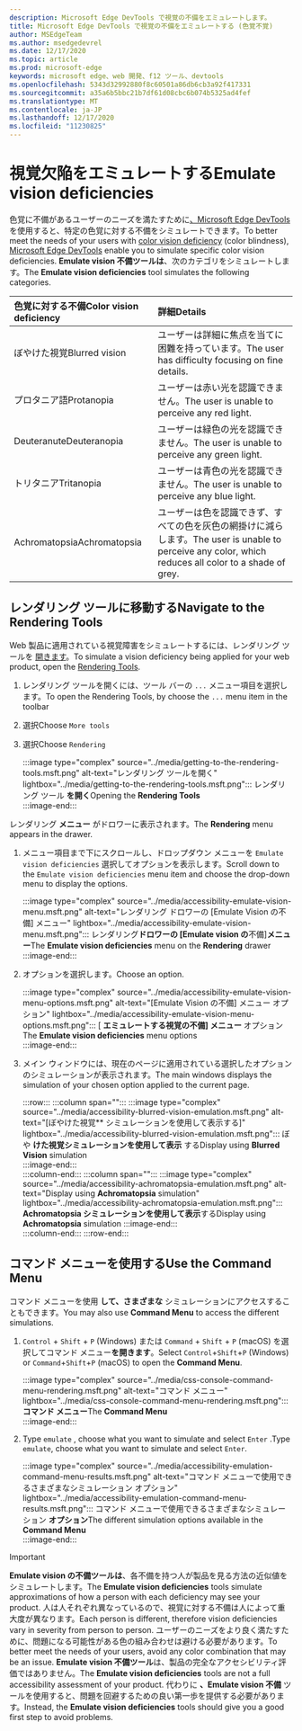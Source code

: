 ```yaml
---
description: Microsoft Edge DevTools で視覚の不備をエミュレートします。
title: Microsoft Edge DevTools で視覚の不備をエミュレートする (色覚不覚)
author: MSEdgeTeam
ms.author: msedgedevrel
ms.date: 12/17/2020
ms.topic: article
ms.prod: microsoft-edge
keywords: microsoft edge、web 開発、f12 ツール、devtools
ms.openlocfilehash: 5343d32992880f8c60501a86db6cb3a92f417331
ms.sourcegitcommit: a35a6b5bbc21b7df61d08cbc6b074b5325ad4fef
ms.translationtype: MT
ms.contentlocale: ja-JP
ms.lasthandoff: 12/17/2020
ms.locfileid: "11230825"
---
```

# <span data-ttu-id="b29a1-104">視覚欠陥をエミュレートする</span><span class="sxs-lookup"><span data-stu-id="b29a1-104">Emulate vision deficiencies</span></span>

<span data-ttu-id="b29a1-105">色覚に不備があるユーザーのニーズ[][ColorblindawarenessMain]を満たすために[、Microsoft Edge DevTools][DevtoolsIndex]を使用すると、特定の色覚に対する不備をシミュレートできます。</span><span class="sxs-lookup"><span data-stu-id="b29a1-105">To better meet the needs of your users with [color vision deficiency][ColorblindawarenessMain] \(color blindness\), [Microsoft Edge DevTools][DevtoolsIndex] enable you to simulate specific color vision deficiencies.</span></span>  <span data-ttu-id="b29a1-106">**Emulate vision 不備ツールは**、次のカテゴリをシミュレートします。</span><span class="sxs-lookup"><span data-stu-id="b29a1-106">The **Emulate vision deficiencies** tool simulates the following categories.</span></span>  

| <span data-ttu-id="b29a1-107">色覚に対する不備</span><span class="sxs-lookup"><span data-stu-id="b29a1-107">Color vision deficiency</span></span> | <span data-ttu-id="b29a1-108">詳細</span><span class="sxs-lookup"><span data-stu-id="b29a1-108">Details</span></span> |  
|:--- |:--- |  
| <span data-ttu-id="b29a1-109">ぼやけた視覚</span><span class="sxs-lookup"><span data-stu-id="b29a1-109">Blurred vision</span></span> | <span data-ttu-id="b29a1-110">ユーザーは詳細に焦点を当てに困難を持っています。</span><span class="sxs-lookup"><span data-stu-id="b29a1-110">The user has difficulty focusing on fine details.</span></span> |   
| <span data-ttu-id="b29a1-111">プロタニア語</span><span class="sxs-lookup"><span data-stu-id="b29a1-111">Protanopia</span></span> | <span data-ttu-id="b29a1-112">ユーザーは赤い光を認識できません。</span><span class="sxs-lookup"><span data-stu-id="b29a1-112">The user is unable to perceive any red light.</span></span> |  
| <span data-ttu-id="b29a1-113">Deuteranute</span><span class="sxs-lookup"><span data-stu-id="b29a1-113">Deuteranopia</span></span> | <span data-ttu-id="b29a1-114">ユーザーは緑色の光を認識できません。</span><span class="sxs-lookup"><span data-stu-id="b29a1-114">The user is unable to perceive any green light.</span></span> |  
| <span data-ttu-id="b29a1-115">トリタニア</span><span class="sxs-lookup"><span data-stu-id="b29a1-115">Tritanopia</span></span> | <span data-ttu-id="b29a1-116">ユーザーは青色の光を認識できません。</span><span class="sxs-lookup"><span data-stu-id="b29a1-116">The user is unable to perceive any blue light.</span></span> |  
| <span data-ttu-id="b29a1-117">Achromatopsia</span><span class="sxs-lookup"><span data-stu-id="b29a1-117">Achromatopsia</span></span> | <span data-ttu-id="b29a1-118">ユーザーは色を認識できず、すべての色を灰色の網掛けに減らします。</span><span class="sxs-lookup"><span data-stu-id="b29a1-118">The user is unable to perceive any color, which reduces all color to a shade of grey.</span></span> |  

## <span data-ttu-id="b29a1-119">レンダリング ツールに移動する</span><span class="sxs-lookup"><span data-stu-id="b29a1-119">Navigate to the Rendering Tools</span></span>  

<span data-ttu-id="b29a1-120">Web 製品に適用されている視覚障害をシミュレートするには、レンダリング ツールを [開きます][DevtoolsRenderingToolsIndex]。</span><span class="sxs-lookup"><span data-stu-id="b29a1-120">To simulate a vision deficiency being applied for your web product, open the [Rendering Tools][DevtoolsRenderingToolsIndex].</span></span>  

1.  <span data-ttu-id="b29a1-121">レンダリング ツールを開くには、ツール バーの `...` メニュー項目を選択します。</span><span class="sxs-lookup"><span data-stu-id="b29a1-121">To open the Rendering Tools, by choose the `...` menu item in the toolbar</span></span>  
1.  <span data-ttu-id="b29a1-122">選択</span><span class="sxs-lookup"><span data-stu-id="b29a1-122">Choose</span></span> `More tools`  
1.  <span data-ttu-id="b29a1-123">選択</span><span class="sxs-lookup"><span data-stu-id="b29a1-123">Choose</span></span> `Rendering`  
    
    :::image type="complex" source="../media/getting-to-the-rendering-tools.msft.png" alt-text="レンダリング ツールを開く" lightbox="../media/getting-to-the-rendering-tools.msft.png":::
       <span data-ttu-id="b29a1-125">レンダリング ツール **を開く**</span><span class="sxs-lookup"><span data-stu-id="b29a1-125">Opening the **Rendering Tools**</span></span>  
    :::image-end:::  

<span data-ttu-id="b29a1-126">レンダリング **メニュー** がドロワーに表示されます。</span><span class="sxs-lookup"><span data-stu-id="b29a1-126">The **Rendering** menu appears in the drawer.</span></span>  

1.  <span data-ttu-id="b29a1-127">メニュー項目まで下にスクロールし、ドロップダウン メニューを `Emulate vision deficiencies` 選択してオプションを表示します。</span><span class="sxs-lookup"><span data-stu-id="b29a1-127">Scroll down to the `Emulate vision deficiencies` menu item and choose the drop-down menu to display the options.</span></span>  
    
    :::image type="complex" source="../media/accessibility-emulate-vision-menu.msft.png" alt-text="レンダリング ドロワーの [Emulate Vision の不備] メニュー" lightbox="../media/accessibility-emulate-vision-menu.msft.png":::
       <span data-ttu-id="b29a1-129">レンダリング**ドロワーの [Emulate vision の**不備]**メニュー**</span><span class="sxs-lookup"><span data-stu-id="b29a1-129">The **Emulate vision deficiencies** menu on the **Rendering** drawer</span></span>  
    :::image-end:::  
    
1.  <span data-ttu-id="b29a1-130">オプションを選択します。</span><span class="sxs-lookup"><span data-stu-id="b29a1-130">Choose an option.</span></span>  
    
    :::image type="complex" source="../media/accessibility-emulate-vision-menu-options.msft.png" alt-text="[Emulate Vision の不備] メニュー オプション" lightbox="../media/accessibility-emulate-vision-menu-options.msft.png":::
       <span data-ttu-id="b29a1-132">[ **エミュレートする視覚の不備] メニュー** オプション</span><span class="sxs-lookup"><span data-stu-id="b29a1-132">The **Emulate vision deficiencies** menu options</span></span>  
    :::image-end:::  
    
1.  <span data-ttu-id="b29a1-133">メイン ウィンドウには、現在のページに適用されている選択したオプションのシミュレーションが表示されます。</span><span class="sxs-lookup"><span data-stu-id="b29a1-133">The main windows displays the simulation of your chosen option applied to the current page.</span></span>  
    
    :::row:::
       :::column span="":::
          :::image type="complex" source="../media/accessibility-blurred-vision-emulation.msft.png" alt-text="[ぼやけた視覚\*\* シミュレーションを使用して表示する]" lightbox="../media/accessibility-blurred-vision-emulation.msft.png":::
             <span data-ttu-id="b29a1-135">ぼや **けた視覚シミュレーションを使用して表示** する</span><span class="sxs-lookup"><span data-stu-id="b29a1-135">Display using **Blurred Vision** simulation</span></span>  
          :::image-end:::  
       :::column-end:::
       :::column span="":::
          :::image type="complex" source="../media/accessibility-achromatopsia-emulation.msft.png" alt-text="Display using **Achromatopsia** simulation" lightbox="../media/accessibility-achromatopsia-emulation.msft.png":::
             <span data-ttu-id="b29a1-137">**Achromatopsia シミュレーションを使用して表示**する</span><span class="sxs-lookup"><span data-stu-id="b29a1-137">Display using **Achromatopsia** simulation</span></span> :::image-end:::  
       :::column-end:::
    :::row-end:::
    
## <span data-ttu-id="b29a1-138">コマンド メニューを使用する</span><span class="sxs-lookup"><span data-stu-id="b29a1-138">Use the Command Menu</span></span>  

<span data-ttu-id="b29a1-139">コマンド メニューを使用 **して、さまざまな** シミュレーションにアクセスすることもできます。</span><span class="sxs-lookup"><span data-stu-id="b29a1-139">You may also use **Command Menu** to access the different simulations.</span></span>  

1.  <span data-ttu-id="b29a1-140">`Control` + `Shift` + `P` \(Windows\) または `Command` + `Shift` + `P` \(macOS\) を選択してコマンド メニュー**を開きます**。</span><span class="sxs-lookup"><span data-stu-id="b29a1-140">Select `Control`+`Shift`+`P` \(Windows\) or `Command`+`Shift`+`P` \(macOS\) to open the **Command Menu**.</span></span>  
    
    :::image type="complex" source="../media/css-console-command-menu-rendering.msft.png" alt-text="コマンド メニュー" lightbox="../media/css-console-command-menu-rendering.msft.png":::
       <span data-ttu-id="b29a1-142">**コマンド メニュー**</span><span class="sxs-lookup"><span data-stu-id="b29a1-142">The **Command Menu**</span></span>  
    :::image-end:::  
    
1.  <span data-ttu-id="b29a1-143">Type `emulate` , choose what you want to simulate and select `Enter` .</span><span class="sxs-lookup"><span data-stu-id="b29a1-143">Type `emulate`, choose what you want to simulate and select `Enter`.</span></span>  
    
    :::image type="complex" source="../media/accessibility-emulation-command-menu-results.msft.png" alt-text="コマンド メニューで使用できるさまざまなシミュレーション オプション" lightbox="../media/accessibility-emulation-command-menu-results.msft.png":::
       <span data-ttu-id="b29a1-145">コマンド メニューで使用できるさまざまなシミュレーション **オプション**</span><span class="sxs-lookup"><span data-stu-id="b29a1-145">The different simulation options available in the **Command Menu**</span></span>  
    :::image-end:::  
    
> [!IMPORTANT]
> <span data-ttu-id="b29a1-146">**Emulate vision の不備ツールは**、各不備を持つ人が製品を見る方法の近似値をシミュレートします。</span><span class="sxs-lookup"><span data-stu-id="b29a1-146">The **Emulate vision deficiencies** tools simulate approximations of how a person with each deficiency may see your product.</span></span>  <span data-ttu-id="b29a1-147">人は人それぞれ異なっているので、視覚に対する不備は人によって重大度が異なります。</span><span class="sxs-lookup"><span data-stu-id="b29a1-147">Each person is different, therefore vision deficiencies vary in severity from person to person.</span></span>  <span data-ttu-id="b29a1-148">ユーザーのニーズをより良く満たすために、問題になる可能性がある色の組み合わせは避ける必要があります。</span><span class="sxs-lookup"><span data-stu-id="b29a1-148">To better meet the needs of your users, avoid any color combination that may be an issue.</span></span>  <span data-ttu-id="b29a1-149">**Emulate vision 不備ツール**は、製品の完全なアクセシビリティ評価ではありません。</span><span class="sxs-lookup"><span data-stu-id="b29a1-149">The **Emulate vision deficiencies** tools are not a full accessibility assessment of your product.</span></span>  <span data-ttu-id="b29a1-150">代わりに **、Emulate vision 不備** ツールを使用すると、問題を回避するための良い第一歩を提供する必要があります。</span><span class="sxs-lookup"><span data-stu-id="b29a1-150">Instead, the **Emulate vision deficiencies** tools should  give you a good first step to avoid problems.</span></span>  

<!-- links -->  

[DevtoolsIndex]: ../index.md "Microsoft Edge (Chromium) 開発者ツール | Microsoft Docs"  
[DevtoolsRenderingToolsIndex]: ../rendering-tools/index.md "実行時のパフォーマンスを分析する |Microsoft Docs"  

[ColorblindawarenessMain]: http://www.colourblindawareness.org "視覚に対する意識向上組織"  

[AmfcbMain]: https://www.amfcb.org "カラー ブラインドのための American Foundation (AFCB)"  

